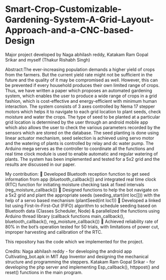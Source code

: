 # Smart-Crop-Customizable-Gardening-System-A-Grid-Layout-Approach-and-a-CNC-based-Design
Major project developed by Naga abhilash reddy, Katakam Ram Gopal Srikar and myself (Thakur Rishabh Singh)

Abstract:The ever-increasing population demands a higher yield of crops from the farmers. But the current yield rate might not be sufficient in the future and the quality of it may be compromised as well. However, this can be prevented if every household produces their own limited range of crops. Thus, we have written a paper which proposes an automated gardening system, which enables the user to produce a wide range of crops in a grid fashion, which is cost-effective and energy-efficient with minimum human interaction. The system consists of 3 axes controlled by Nema 17 stepper motors which helps it to navigate to each grid location to plant seeds, check moisture and water the crops. The type of seed to be planted at a particular grid location is determined by the user through an android mobile app which also allows the user to check the various parameters recorded by the sensors which are stored on the database. The seed planting is done using linear actuator mechanism, seed selection is achieved using servo motor and the watering of plants is controlled by relay and dc water pump. The Arduino mega serves as the controller to coordinate all the functions and real time clock module is used to enable automatic and regular watering of plants. The system has been implemented and tested for a 5x2 grid and the results are discussed in our paper.

My contribution:
 Developed Bluetooth reception function to get seed information from app (bluetooth_callback()) and integrated real
time clock (RTC) function for initiating moisture checking task at fixed intervals (reg_moisture_callback())
 Designed functions to help the bot navigate on a 5x2 grid and plant the appropriate seeds (seeding_start(int loc[])) with
the help of a servo based mechanism (plantSeed(int loc1)) 
 Developed a linked list using First-In-First-Out (FIFO) algorithm to schedule seeding based
on Bluetooth data (Classes Scheduler, Node) & parallelized the functions using Arduino thread library (callback functions main_callback(),  bluetooth_callback(), reg_moisture_callback())
 Achieved reliability rate of 80% in the bot’s operation tested for 50 trials, with limitations of
power cut, improper harvesting and calibration of the RTC.

This repository has the code which we implemented for the project.

Credits:
Naga abhilash reddy - for developing the android app Cultivating_bot.apk in MIT App Inventor and designing the mechanical structure and programming the steppers.
Katakam Ram Gopal Srikar - for developing the php server and implementing Esp_callback(), httppost() and reset() functions in the main program.
